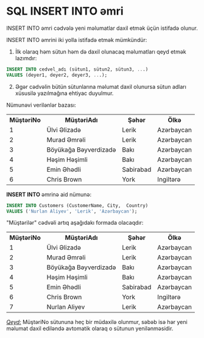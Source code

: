 
# SQL INSERT INTO əmri
INSERT INTO əmri cədvələ yeni məlumatlar daxil etmək üçün istifadə olunur. 

INSERT INTO əmrini iki yolla istifadə etmək mümkündür: 

1. İlk olaraq həm sütun həm də daxil olunacaq məlumatları qeyd etmək lazımdır: 
```sql
INSERT INTO cedvel_adı (sütun1, sütun2, sütun3, ...)
VALUES (deyer1, deyer2, deyer3, ...);
```

2. Əgər cədvəlin bütün sütunlarına məlumat daxil olunursa sütun adları xüsusilə yazılmağına ehtiyac duyulmur. 

Nümunəvi verilənlər bazası:
<table>
<tr>
<th>MüştəriNo</th>
<th>MüştəriAdı</th>
<th>Şəhər</th>
<th>Ölkə</th>
</tr>
<tr>
<td>1</td>
<td>Ülvi Əlizadə</td>
<td>Lerik</td>
<td>Azərbaycan</td>
</tr>
<tr>
<td>2</td>
<td>Murad Əmrəli</td>
<td>Lerik</td>
<td>Azərbaycan</td>
</tr>
<tr>
<td>3</td>
<td>Böyükağa Bəyverdizadə</td>
<td>Bakı</td>
<td>Azərbaycan</td>
</tr>
<tr>
<td>4</td>
<td>Həşim Həşimli</td>
<td>Bakı</td>
<td>Azərbaycan</td>
</tr>
<tr>
<td>5</td>
<td>Emin Əhədli</td>
<td>Sabirabad</td>
<td>Azərbaycan</td>
</tr>
<tr>
<td>6</td>
<td>Chris Brown</td>
<td>York</td>
<td>Ingiltərə</td>
</tr>
</table>

<b>INSERT INTO</b> əmrinə aid nümunə: 
```sql
INSERT INTO Customers (CustomerName, City,  Country)
VALUES ('Nurlan Aliyev', 'Lerik', 'Azərbaycan');
```
"Müştərilər" cədvəli artıq aşağıdakı formada olacaqdır:

<table>
<tr>
<th>MüştəriNo</th>
<th>MüştəriAdı</th>
<th>Şəhər</th>
<th>Ölkə</th>
</tr>
<tr>
<td>1</td>
<td>Ülvi Əlizadə</td>
<td>Lerik</td>
<td>Azərbaycan</td>
</tr>
<tr>
<td>2</td>
<td>Murad Əmrəli</td>
<td>Lerik</td>
<td>Azərbaycan</td>
</tr>
<tr>
<td>3</td>
<td>Böyükağa Bəyverdizadə</td>
<td>Bakı</td>
<td>Azərbaycan</td>
</tr>
<tr>
<td>4</td>
<td>Həşim Həşimli</td>
<td>Bakı</td>
<td>Azərbaycan</td>
</tr>
<tr>
<td>5</td>
<td>Emin Əhədli</td>
<td>Sabirabad</td>
<td>Azərbaycan</td>
</tr>
<tr>
<td>6</td>
<td>Chris Brown</td>
<td>York</td>
<td>Ingiltərə</td>
</tr>
<tr>
<td>7</td>
<td>Nurlan Aliyev</td>
<td>Lerik</td>
<td>Azərbaycan</td>
</tr>
</table>

<i><ins>Qeyd:</ins></i> MüştəriNo sütununa heç bir müdaxilə olunmur, səbəb isə hər yeni məlumat daxil ediləndə avtomatik olaraq o sütunun yenilənməsidir. 
